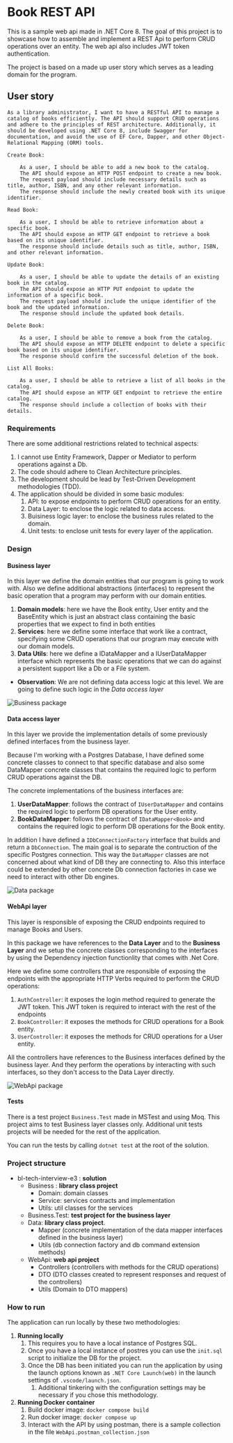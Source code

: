 # Book REST API

This is a sample web api made in .NET Core 8. The goal of this project is to showcase how to assemble and implement a REST Api to perform CRUD operations over an entity. The web api also includes JWT token authentication.

The project is based on a made up user story which serves as a leading domain for the program.

## User story

    As a library administrator, I want to have a RESTful API to manage a catalog of books efficiently. The API should support CRUD operations and adhere to the principles of REST architecture. Additionally, it should be developed using .NET Core 8, include Swagger for documentation, and avoid the use of EF Core, Dapper, and other Object-Relational Mapping (ORM) tools.

    Create Book:

        As a user, I should be able to add a new book to the catalog.
        The API should expose an HTTP POST endpoint to create a new book.
        The request payload should include necessary details such as title, author, ISBN, and any other relevant information.
        The response should include the newly created book with its unique identifier.
    
    Read Book:

        As a user, I should be able to retrieve information about a specific book.
        The API should expose an HTTP GET endpoint to retrieve a book based on its unique identifier.
        The response should include details such as title, author, ISBN, and other relevant information.
    
    Update Book:

        As a user, I should be able to update the details of an existing book in the catalog.
        The API should expose an HTTP PUT endpoint to update the information of a specific book.
        The request payload should include the unique identifier of the book and the updated information.
        The response should include the updated book details.
    
    Delete Book:

        As a user, I should be able to remove a book from the catalog.
        The API should expose an HTTP DELETE endpoint to delete a specific book based on its unique identifier.
        The response should confirm the successful deletion of the book.
    
    List All Books:

        As a user, I should be able to retrieve a list of all books in the catalog.
        The API should expose an HTTP GET endpoint to retrieve the entire catalog.
        The response should include a collection of books with their details.

### Requirements

There are some additional restrictions related to technical aspects:

1. I cannot use Entity Framework, Dapper or Mediator to perform operations against a Db.
2. The code should adhere to Clean Architecture principles.
3. The development should be lead by Test-Driven Development methodologies (TDD).
4. The application should be divided in some basic modules:
   1. API: to expose endpoints to perform CRUD operations for an entity.
   2. Data Layer: to enclose the logic related to data access.
   3. Buisiness logic layer: to enclose the business rules related to the domain.
   4. Unit tests: to enclose unit tests for every layer of the application.

### Design

#### Business layer

In this layer we define the domain entities that our program is going to work with. Also we define additional abstractions (interfaces) to represent the basic operation that a program may perform with our domain entities.

1. **Domain models**: here we have the Book entity, User entity and the BaseEntity which is just an abstract class containing the basic properties that we expect to find in both entities
2. **Services**: here we define some interface that work like a contract, specifying some CRUD operations that our program may execute with our domain models.
3. **Data Utils**: here we define a IDataMapper and a IUserDataMapper interface which represents the basic operations that we can do against a persistent support like a Db or a File system.
  

* **Observation**: We are not defining data access logic at this level. We are going to define such logic in the *Data access layer*

![Business package](out/uml.business.design/uml.business.design.png)

#### Data access layer

In this layer we provide the implementation details of some previously defined interfaces from the business layer.

Because I'm working with a Postgres Database, I have defined some concrete classes to connect to that specific database and also some DataMapper concrete classes that contains the required logic to perform CRUD operations against the DB.

The concrete implementations of the business interfaces are:

1. **UserDataMapper**: follows the contract of `IUserDataMapper` and contains the required logic to perform DB operations for the User entity.
2. **BookDataMapper**: follows the contract of `IDataMapper<Book>` and contains the required logic to perform DB operations for the Book entity.
   

In addition I have defined a `IDbConnectionFactory` interface that builds and return a `DbConnection`. The main goal is to separate the contruction of the specific Postgres connection. This way the `DataMapper` classes are not concerned about what kind of DB they are connecting to. Also this interface could be extended by other concrete Db connection factories in case we need to interact with other Db engines.

![Data package](out/uml.data.design/uml.data.design.png)

#### WebApi layer

This layer is responsible of exposing the CRUD endpoints required to manage Books and Users.

In this package we have references to the **Data Layer** and to the **Business Layer** and we setup the concrete classes corresponding to the interfaces by using the Dependency injection functionlity that comes with .Net Core. 

Here we define some controllers that are responsible of exposing the endpoints with the appropriate HTTP Verbs required to perform the CRUD operations:

1. `AuthController`: it exposes the login method required to generate the JWT token. This JWT token is required to interact with the rest of the endpoints
2. `BookController`: it exposes the methods for CRUD operations for a Book entity.
3. `UserController`: it exposes the methods for CRUD operations for a User entity.

All the controllers have references to the Business interfaces defined by the business layer. And they perform the operations by interacting with such interfaces, so they don't access to the Data Layer directly.

![WebApi package](out/uml.webapi.design/uml.webapi.design.png)

#### Tests

There is a test project `Business.Test` made in MSTest and using Moq. This project aims to test Business layer classes only. Additional unit tests projects will be needed for the rest of the application.

You can run the tests by calling `dotnet test` at the root of the solution.

### Project structure

* bl-tech-interview-e3 : **solution**
  * Business : **library class project**
    * Domain: domain classes
    * Service: services contracts and implementation
    * Utils: util classes for the services
  * Business.Test: **test project for the business layer**
  * Data: **library class project**.
    * Mapper (concrete implementation of the data mapper interfaces defined in the business layer)
    * Utils (db connection factory and db command extension methods)
  * WebApi: **web api project**
    * Controllers (controllers with methods for the CRUD operations)
    * DTO (DTO classes created to represent responses and request of the controllers)
    * Utils (Domain to DTO mappers)

### How to run
The application can run locally by these two methodologies:

1. **Running locally**
   1. This requires you to have a local instance of Postgres SQL.
   2. Once you have a local instance of postres you can use the `init.sql` script to initialize the DB for the project.
   3. Once the DB has been initiated you can run the application by using the launch options known as `.NET Core Launch(web)` in the launch settings of `.vscode/launch.json`.
      1. Additional tinkering with the configuration settings may be necessary if you chose this methodology.
2. **Running Docker container**
   1. Build docker image: `docker compose build`
   2. Run docker image: `docker compose up`
   3. Interact with the API by using postman, there is a sample collection in the file `WebApi.postman_collection.json`
